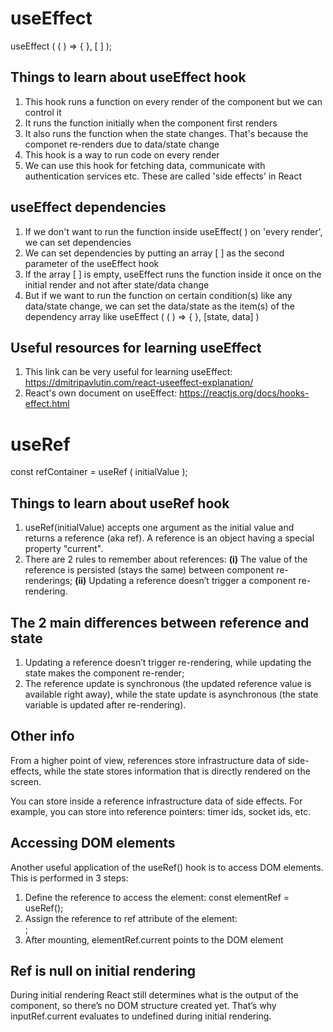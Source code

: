 
# useEffect

useEffect ( ( ) => { }, [ ] );

## Things to learn about useEffect hook

01. This hook runs a function on every render of the component but we can control it
02. It runs the function initially when the component first renders
03. It also runs the function when the state changes. That's because the componet re-renders due to data/state change
04. This hook is a way to run code on every render 
05. We can use this hook for fetching data, communicate with authentication services etc. These are called 'side effects' in React

## useEffect dependencies
01. If we don't want to run the function inside useEffect( ) on 'every render', we can set dependencies
02. We can set dependencies by putting an array [ ] as the second parameter of the useEffect hook
03. If the array [ ] is empty, useEffect runs the function inside it once on the initial render and not after state/data change
04. But if we want to run the function on certain condition(s) like any data/state change, we can set the data/state as the item(s) of the dependency array like useEffect ( ( ) => { }, [state, data] )

## Useful resources for learning useEffect

01. This link can be very useful for learning useEffect:  https://dmitripavlutin.com/react-useeffect-explanation/
02. React's own document on useEffect:  https://reactjs.org/docs/hooks-effect.html


# useRef

const refContainer = useRef ( initialValue ); 

## Things to learn about useRef hook
01. useRef(initialValue) accepts one argument as the initial value and returns a reference (aka ref). A reference is an object having a special property "current".
02. There are 2 rules to remember about references: <b>(i)</b> The value of the reference is persisted (stays the same) between component re-renderings; <b>(ii)</b> Updating a reference doesn’t trigger a component re-rendering.

## The 2 main differences between reference and state 
01. Updating a reference doesn’t trigger re-rendering, while updating the state makes the component re-render;
02. The reference update is synchronous (the updated reference value is available right away), while the state update is asynchronous (the state variable is updated after re-rendering).

## Other info
From a higher point of view, references store infrastructure data of side-effects, while the state stores information that is directly rendered on the screen.

You can store inside a reference infrastructure data of side effects. For example, you can store into reference pointers: timer ids, socket ids, etc.

## Accessing DOM elements 
Another useful application of the useRef() hook is to access DOM elements. This is performed in 3 steps:

1. Define the reference to access the element: const elementRef = useRef();
2. Assign the reference to ref attribute of the element: <div ref={elementRef}></div>;
3. After mounting, elementRef.current points to the DOM element

## Ref is null on initial rendering
During initial rendering React still determines what is the output of the component, so there’s no DOM structure created yet. That’s why inputRef.current evaluates to undefined during initial rendering.